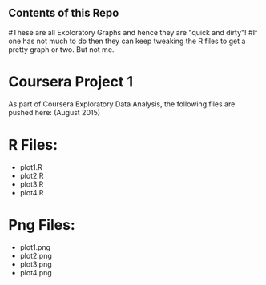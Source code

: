 ## Contents of this Repo

#These are all Exploratory Graphs and hence they are "quick and dirty"!
#If one has not much to do then they can keep tweaking the R files to get a pretty graph or two. But not me.

# Coursera Project 1

As part of Coursera Exploratory Data Analysis, the following files are pushed here:
(August 2015)

# R Files:
* plot1.R
* plot2.R
* plot3.R
* plot4.R

# Png Files:
* plot1.png
* plot2.png
* plot3.png
* plot4.png


